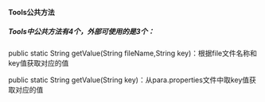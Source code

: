 #### Tools公共方法

##### Tools中公共方法有4个，外部可使用的是3个：

public static String getValue(String fileName,String key)：根据file文件名称和key值获取对应的值

public static String getValue(String key)：从para.properties文件中取key值获取对应的值




